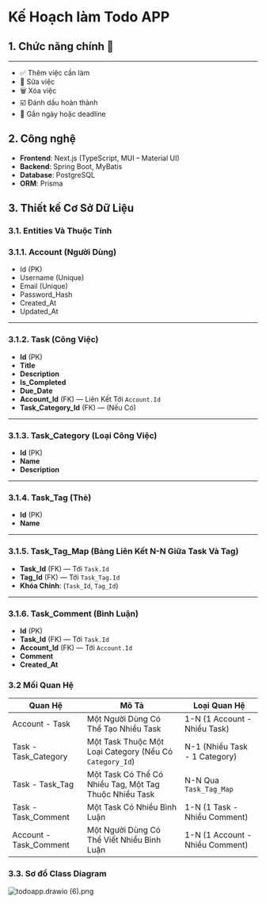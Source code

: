 # Kế Hoạch làm Todo APP

## 1. Chức năng chính 🥰

---

- ✅ Thêm việc cần làm
- 📝 Sửa việc
- 🗑️ Xóa việc
- ☑️ Đánh dấu hoàn thành
- 📅  Gắn ngày hoặc deadline

## 2. Công nghệ

- **Frontend**: Next.js (TypeScript, MUI – Material UI)
- **Backend**: Spring Boot, MyBatis
- **Database**: PostgreSQL
- **ORM**: Prisma

## 3. Thiết kế Cơ Sở Dữ Liệu

### **3.1. Entities Và Thuộc Tính**

### 3.1.1. Account (Người Dùng)

- Id (PK)
- Username (Unique)
- Email (Unique)
- Password_Hash
- Created_At
- Updated_At

---

### 3.1.2. Task (Công Việc)

- **Id** (PK)
- **Title**
- **Description**
- **Is_Completed**
- **Due_Date**
- **Account_Id** (FK) — Liên Kết Tới `Account.Id`
- **Task_Category_Id** (FK) — (Nếu Có)

---

### 3.1.3. Task_Category (Loại Công Việc)

- **Id** (PK)
- **Name**
- **Description**

---

### 3.1.4. Task_Tag (Thẻ)

- **Id** (PK)
- **Name**

---

### 3.1.5. Task_Tag_Map (Bảng Liên Kết N-N Giữa Task Và Tag)

- **Task_Id** (FK) — Tới `Task.Id`
- **Tag_Id** (FK) — Tới `Task_Tag.Id`
- **Khóa Chính**: (`Task_Id`, `Tag_Id`)

---

### 3.1.6. Task_Comment (Bình Luận)

- **Id** (PK)
- **Task_Id** (FK) — Tới `Task.Id`
- **Account_Id** (FK) — Tới `Account.Id`
- **Comment**
- **Created_At**

### **3.2 Mối Quan Hệ**

| Quan Hệ | 	Mô Tả | 	Loại Quan Hệ |
| --- | --- | --- |
| Account - Task | Một Người Dùng Có Thể Tạo Nhiều Task | 1-N (1 Account - Nhiều Task) |
| Task - Task_Category | Một Task Thuộc Một Loại Category (Nếu Có `Category_Id`) | N-1 (Nhiều Task - 1 Category) |
| Task - Task_Tag | Một Task Có Thể Có Nhiều Tag, Một Tag Thuộc Nhiều Task | N-N Qua `Task_Tag_Map` |
| Task - Task_Comment | Một Task Có Nhiều Bình Luận | 1-N (1 Task - Nhiều Comment) |
| Account - Task_Comment | Một Người Dùng Có Thể Viết Nhiều Bình Luận | 1-N (1 Account - Nhiều Comment) |

### **3.3. Sơ đồ Class Diagram**

![todoapp.drawio (6).png](todoapp.drawio_(6).png)

##
